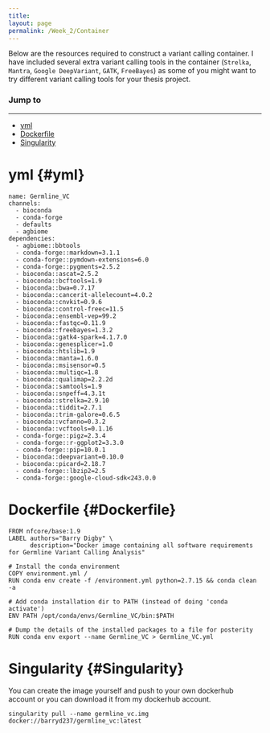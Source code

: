 ```yaml
---
title:
layout: page
permalink: /Week_2/Container
---
```


Below are the resources required to construct a variant calling container. I have included several extra variant calling tools in the container (`Strelka`, `Mantra`, `Google DeepVariant`, `GATK`, `FreeBayes`) as some of you might want to try different variant calling tools for your thesis project.

### Jump to
***
- [yml](#yml)
- [Dockerfile](#Dockerfile)
- [Singularity](#Singularity)

# yml {#yml}
```
name: Germline_VC
channels:
  - bioconda
  - conda-forge
  - defaults
  - agbiome
dependencies:
  - agbiome::bbtools
  - conda-forge::markdown=3.1.1
  - conda-forge::pymdown-extensions=6.0
  - conda-forge::pygments=2.5.2
  - bioconda::ascat=2.5.2
  - bioconda::bcftools=1.9
  - bioconda::bwa=0.7.17
  - bioconda::cancerit-allelecount=4.0.2
  - bioconda::cnvkit=0.9.6
  - bioconda::control-freec=11.5
  - bioconda::ensembl-vep=99.2
  - bioconda::fastqc=0.11.9
  - bioconda::freebayes=1.3.2
  - bioconda::gatk4-spark=4.1.7.0
  - bioconda::genesplicer=1.0
  - bioconda::htslib=1.9
  - bioconda::manta=1.6.0
  - bioconda::msisensor=0.5
  - bioconda::multiqc=1.8
  - bioconda::qualimap=2.2.2d
  - bioconda::samtools=1.9
  - bioconda::snpeff=4.3.1t
  - bioconda::strelka=2.9.10
  - bioconda::tiddit=2.7.1
  - bioconda::trim-galore=0.6.5
  - bioconda::vcfanno=0.3.2
  - bioconda::vcftools=0.1.16
  - conda-forge::pigz=2.3.4
  - conda-forge::r-ggplot2=3.3.0
  - conda-forge::pip=10.0.1
  - bioconda::deepvariant=0.10.0
  - bioconda::picard=2.18.7
  - conda-forge::lbzip2=2.5
  - conda-forge::google-cloud-sdk<243.0.0
  ```

# Dockerfile {#Dockerfile}
```
FROM nfcore/base:1.9
LABEL authors="Barry Digby" \
      description="Docker image containing all software requirements for Germline Variant Calling Analysis"

# Install the conda environment
COPY environment.yml /
RUN conda env create -f /environment.yml python=2.7.15 && conda clean -a

# Add conda installation dir to PATH (instead of doing 'conda activate')
ENV PATH /opt/conda/envs/Germline_VC/bin:$PATH

# Dump the details of the installed packages to a file for posterity
RUN conda env export --name Germline_VC > Germline_VC.yml
```

# Singularity {#Singularity}
You can create the image yourself and push to your own dockerhub account or you can download it from my dockerhub account.

```
singularity pull --name germline_vc.img docker://barryd237/germline_vc:latest
```
